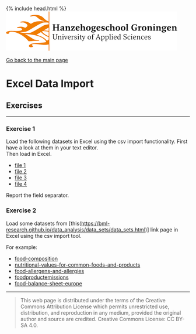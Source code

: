 {% include head.html %}
![Hanze](../hanze/hanze.png)

[Go back to the main page](../index.md)


# Excel Data Import

## Exercises

---

### Exercise 1

Load the following datasets in Excel using the csv import functionality. First have a look at them in your text editor.  
Then load in Excel.  

- [file 1](./exercises_files/Food_composition_1.csv)  
- [file 2](./exercises_files/Food_composition_2.csv)  
- [file 3](./exercises_files/Food_composition_3.csv)  
- [file 4](./exercises_files/Food_composition_4.csv)  

Report the field separator.

### Exercise 2

Load some datasets from [this(https://bml-research.github.io/data_analysis/data_sets/data_sets.html)] link page in Excel using the csv import tool.

For example:

- [food-composition](https://www.kaggle.com/datasets/vinitshah0110/food-composition)
- [nutritional-values-for-common-foods-and-products](https://www.kaggle.com/datasets/trolukovich/nutritional-values-for-common-foods-and-products)
- [food-allergens-and-allergies](https://www.kaggle.com/datasets/boltcutters/food-allergens-and-allergies)
- [foodproductemissions](https://www.kaggle.com/datasets/amandaroseknudsen/foodproductemissions)
- [food-balance-sheet-europe](https://www.kaggle.com/datasets/cameronappel/food-balance-sheet-europe)


---


>This web page is distributed under the terms of the Creative Commons Attribution License which permits unrestricted use, distribution, and reproduction in any medium, provided the original author and source are credited.
>Creative Commons License: CC BY-SA 4.0.

